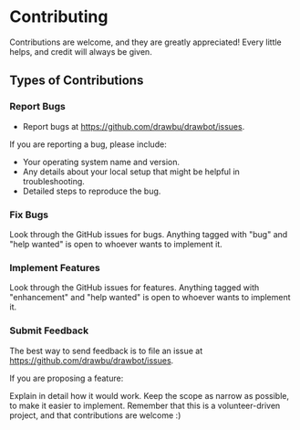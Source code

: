# Contributing
Contributions are welcome, and they are greatly appreciated! Every little helps, and credit will always be given.

## Types of Contributions

### Report Bugs
* Report bugs at https://github.com/drawbu/drawbot/issues.

If you are reporting a bug, please include:

* Your operating system name and version.
* Any details about your local setup that might be helpful in troubleshooting.
* Detailed steps to reproduce the bug.

### Fix Bugs
Look through the GitHub issues for bugs. Anything tagged with "bug" and "help wanted" is open to whoever wants to implement it.

### Implement Features
Look through the GitHub issues for features. Anything tagged with "enhancement" and "help wanted" is open to whoever wants to implement it.

### Submit Feedback
The best way to send feedback is to file an issue at https://github.com/drawbu/drawbot/issues.

If you are proposing a feature:

Explain in detail how it would work.
Keep the scope as narrow as possible, to make it easier to implement.
Remember that this is a volunteer-driven project, and that contributions are welcome :)
